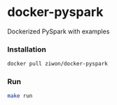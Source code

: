 # docker-pyspark

Dockerized PySpark with examples

### Installation

```bash
docker pull ziwon/docker-pyspark
```

### Run

```bash
make run
```